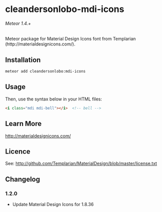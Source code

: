 # cleandersonlobo-mdi-icons

<h6>Meteor 1.4.+</h6>
Meteor package for Material Design Icons font from Templarian (http://materialdesignicons.com/).

## Installation

```bash
meteor add cleandersonlobo:mdi-icons
```

## Usage


Then, use the syntax below in your HTML files:
```html
<i class="mdi mdi-bell"></i>  <!-- bell -->
```

## Learn More

http://materialdesignicons.com/

## Licence

See: http://github.com/Templarian/MaterialDesign/blob/master/license.txt

## Changelog

### 1.2.0

- Update Material Design Icons for 1.8.36
